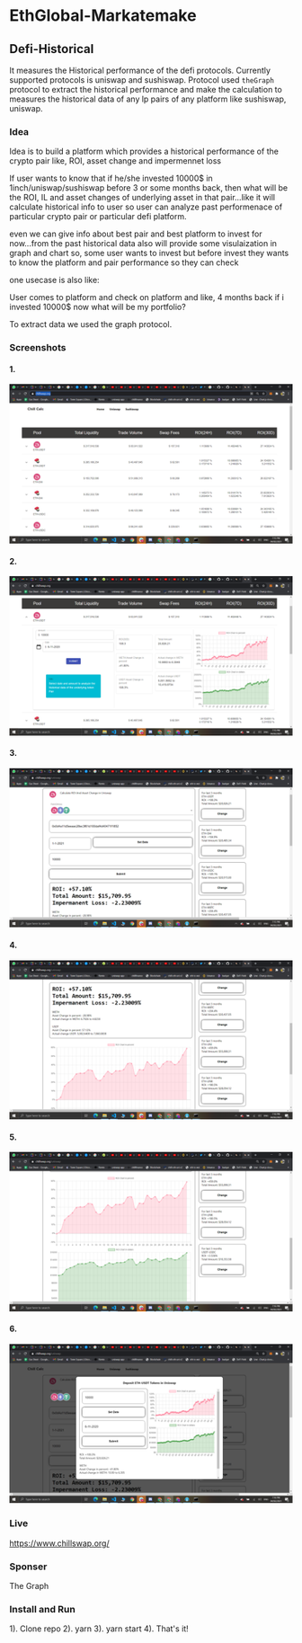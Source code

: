 # EthGlobal-Markatemake

## Defi-Historical

It measures the Historical performance of the defi protocols.
Currently supported protocols is uniswap and sushiswap.
Protocol used `theGraph` protocol to extract the historical performance and make the calculation to measures the historical data of any lp pairs of any platform like sushiswap, uniswap.

### Idea
Idea is to build a platform which provides a historical performance of the crypto pair
like, ROI, asset change and impermennet loss 

If user wants to know that if he/she invested 10000$ in 1inch/uniswap/sushiswap before 3 or some months back, then what will be the ROI, IL and asset changes of underlying asset in that pair...like it will calculate historical info to user so user can analyze past performenace of particular crypto pair or particular defi platform.

even we can give info about best pair and best platform to invest for now...from the past historical data
also will provide some visulaization in graph and chart
so, some user wants to invest but before invest they wants to know the platform and pair performance so they can check

one usecase is also like:

User comes to platform and check on platform 
and like, 4 months back if i invested 10000$
now what will be my portfolio?

To extract data we used the graph protocol.

### Screenshots


#### 1. 
![1](Screenshots/Screenshot1.png)
#### 2. 
![2](Screenshots/Screenshot2.png)
#### 3. 
![3](Screenshots/Screenshot3.png)
#### 4. 
![4](Screenshots/Screenshot4.png)
#### 5. 
![5](Screenshots/Screenshot5.png)
#### 6. 
![6](Screenshots/Screenshot6.png)

### Live

https://www.chillswap.org/

### Sponser

The Graph

### Install and Run

1). Clone repo
2). yarn
3). yarn start
4). That's it!




